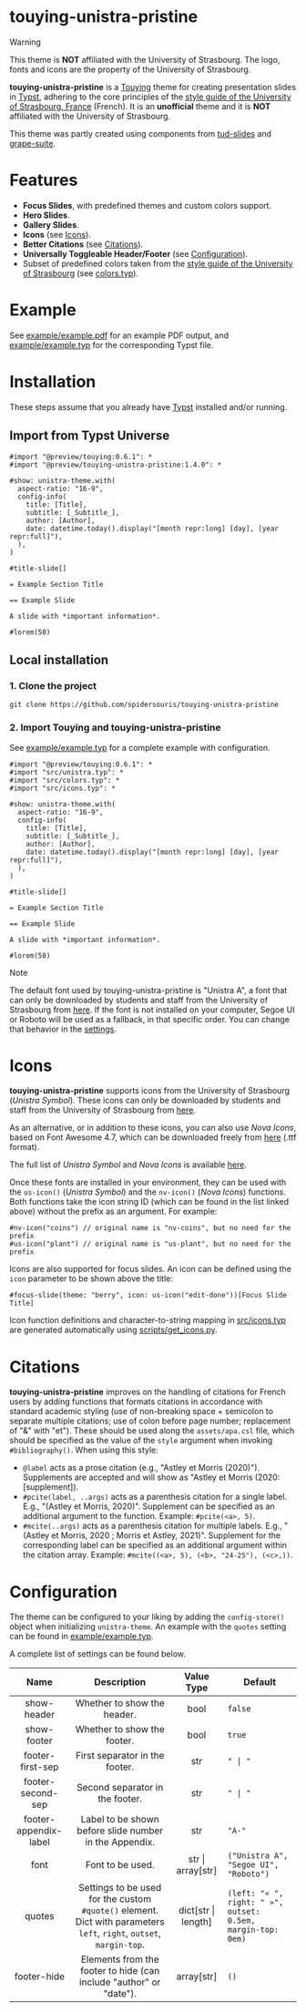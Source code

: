 # touying-unistra-pristine

> [!WARNING]
> This theme is **NOT** affiliated with the University of Strasbourg. The logo, fonts and icons are the property of the University of Strasbourg.

**touying-unistra-pristine** is a [Touying](https://github.com/touying-typ/touying) theme for creating presentation slides in [Typst](https://github.com/typst/typst), adhering to the core principles of the [style guide of the University of Strasbourg, France](https://langagevisuel.unistra.fr) (French). It is an **unofficial** theme and it is **NOT** affiliated with the University of Strasbourg.

This theme was partly created using components from [tud-slides](https://github.com/typst-tud/tud-slides) and [grape-suite](https://github.com/piepert/grape-suite).

# Features

- **Focus Slides**, with predefined themes and custom colors support.
- **Hero Slides**.
- **Gallery Slides**.
- **Icons** (see [Icons](#Icons)).
- **Better Citations** (see [Citations](#Citations)).
- **Universally Toggleable Header/Footer** (see [Configuration](#Configuration)).
- Subset of predefined colors taken from the [style guide of the University of Strasbourg](https://langagevisuel.unistra.fr/index.php?id=396) (see [colors.typ](src/colors.typ)).

# Example

See [example/example.pdf](example/example.pdf) for an example PDF output, and [example/example.typ](example/example.typ) for the corresponding Typst file.

# Installation

These steps assume that you already have [Typst](https://typst.app/) installed and/or running.

## Import from Typst Universe

```typst
#import "@preview/touying:0.6.1": *
#import "@preview/touying-unistra-pristine:1.4.0": *

#show: unistra-theme.with(
  aspect-ratio: "16-9",
  config-info(
    title: [Title],
    subtitle: [_Subtitle_],
    author: [Author],
    date: datetime.today().display("[month repr:long] [day], [year repr:full]"),
  ),
)

#title-slide[]

= Example Section Title

== Example Slide

A slide with *important information*.

#lorem(50)
```

## Local installation

### 1. Clone the project

`git clone https://github.com/spidersouris/touying-unistra-pristine`

### 2. Import Touying and touying-unistra-pristine

See [example/example.typ](example/example.typ) for a complete example with configuration.

```typst
#import "@preview/touying:0.6.1": *
#import "src/unistra.typ": *
#import "src/colors.typ": *
#import "src/icons.typ": *

#show: unistra-theme.with(
  aspect-ratio: "16-9",
  config-info(
    title: [Title],
    subtitle: [_Subtitle_],
    author: [Author],
    date: datetime.today().display("[month repr:long] [day], [year repr:full]"),
  ),
)

#title-slide[]

= Example Section Title

== Example Slide

A slide with *important information*.

#lorem(50)
```

> [!NOTE]
> The default font used by touying-unistra-pristine is "Unistra A", a font that can only be downloaded by students and staff from the University of Strasbourg from [here](https://langagevisuel.unistra.fr/index.php?id=402). If the font is not installed on your computer, Segoe UI or Roboto will be used as a fallback, in that specific order. You can change that behavior in the [settings](#Configuration).

# Icons

**touying-unistra-pristine** supports icons from the University of Strasbourg (_Unistra Symbol_). These icons can only be downloaded by students and staff from the University of Strasbourg from [here](https://langagevisuel.unistra.fr/index.php?id=402).

As an alternative, or in addition to these icons, you can also use _Nova Icons_, based on Font Awesome 4.7, which can be downloaded freely from [here](https://s3.unistra.fr/master/common/assets/fonts/nova-icons/1.0.1/fonts/novaicons.ttf?AWSAccessKeyId=M2M78RKXPAP75Y692QZX&Signature=QzVHDIlE0dxe7NsiXplv969Bkuc%3D&Expires=1870941573&v=1.0.0) (.ttf format).

The full list of _Unistra Symbol_ and _Nova Icons_ is available [here](https://di.pages.unistra.fr/pictogrammes/).

Once these fonts are installed in your environment, they can be used with the `us-icon()` (_Unistra Symbol_) and the `nv-icon()` (_Nova Icons_) functions. Both functions take the icon string ID (which can be found in the list linked above) without the prefix as an argument. For example:

```typst
#nv-icon("coins") // original name is "nv-coins", but no need for the prefix
#us-icon("plant") // original name is "us-plant", but no need for the prefix
```

Icons are also supported for focus slides. An icon can be defined using the `icon` parameter to be shown above the title:

```typst
#focus-slide(theme: "berry", icon: us-icon("edit-done"))[Focus Slide Title]
```

Icon function definitions and character-to-string mapping in [src/icons.typ](src/icons.typ) are generated automatically using [scripts/get_icons.py](scripts/get_icons.py).

# Citations

**touying-unistra-pristine** improves on the handling of citations for French users by adding functions that formats citations in accordance with standard academic styling (use of non-breaking space + semicolon to separate multiple citations; use of colon before page number; replacement of "&" with "et"). These should be used along the `assets/apa.csl` file, which should be specified as the value of the `style` argument when invoking `#bibliography()`. When using this style:
- `@label` acts as a prose citation (e.g., "Astley et Morris (2020)"). Supplements are accepted and will show as "Astley et Morris (2020:[supplement]).
- `#pcite(label, ..args)` acts as a parenthesis citation for a single label. E.g., "(Astley et Morris, 2020)". Supplement can be specified as an additional argument to the function. Example: `#pcite(<a>, 5)`.
- `#mcite(..args)` acts as a parenthesis citation for multiple labels. E.g., "(Astley et Morris, 2020 ; Morris et Astley, 2021)". Supplement for the corresponding label can be specified as an additional argument within the citation array. Example: `#mcite((<a>, 5), (<b>, "24-25"), (<c>,))`.

# Configuration

The theme can be configured to your liking by adding the `config-store()` object when initializing `unistra-theme`. An example with the `quotes` setting can be found in [example/example.typ](example/example.typ).

A complete list of settings can be found below.

|          Name         |                                                      Description                                                     |     Value Type    | Default                                                             |
|:---------------------:|:--------------------------------------------------------------------------------------------------------------------:|:-----------------:|---------------------------------------------------------------------|
| show-header           | Whether to show the header.                                                                                          | bool              | `false`                                                             |
| show-footer           | Whether to show the footer.                                                                                          | bool              | `true`                                                              |
| footer-first-sep      | First separator in the footer.                                                                                       | str               | `" \| "`                                                            |
| footer-second-sep     | Second separator in the footer.                                                                                      | str               | `" \| "`                                                            |
| footer-appendix-label | Label to be shown before slide number in the Appendix.                                                               | str               | `"A-"`                                                              |
| font                  | Font to be used.                                                                                                     | str \| array[str] | `("Unistra A", "Segoe UI", "Roboto")`                               |
| quotes                | Settings to be used for the custom `#quote()` element. Dict with parameters `left`, `right`, `outset`, `margin-top`. | dict[str \| length]  | `(left: "« ", right: " »", outset: 0.5em, margin-top: 0em)` |
| footer-hide           | Elements from the footer to hide (can include "author" or "date").                                                   | array[str]        | `()`                                                                |
